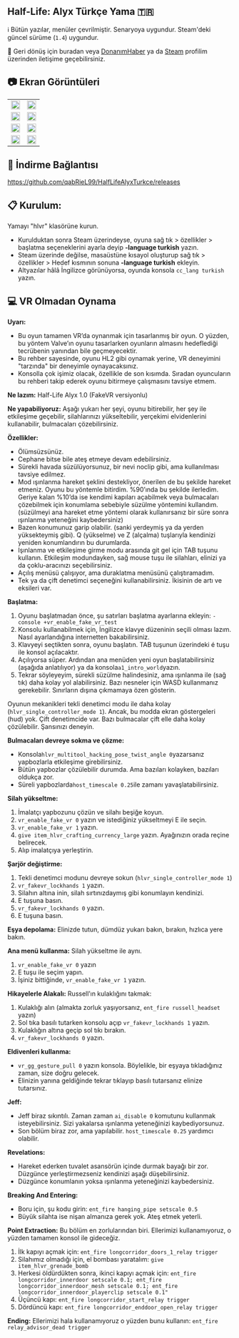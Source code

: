 ## Half-Life: Alyx Türkçe Yama :tr:

:information_source: Bütün yazılar, menüler çevrilmiştir. Senaryoya uygundur. Steam'deki güncel sürüme (`1.4`) uygundur.

:envelope_with_arrow: Geri dönüş için buradan veya [DonanımHaber](https://forum.donanimhaber.com/profil/794792#!/) ya da [Steam](https://steamcommunity.com/id/qabriel99) profilim üzerinden iletişime geçebilirsiniz.

## :camera: Ekran Görüntüleri
<table style="width: 100%; table-layout: fixed;">
  <tr>
    <td style="width: 50%;"><img src="https://mobile.donanimhaber.com/store/bf/22/61/bf226177123ef9c353996408b6f9d4b0.jpeg" width="100%" height="auto" /></td>
    <td style="width: 50%;"><img src="https://mobile.donanimhaber.com/store/ba/cd/e1/bacde1474b044c38ff2ec2384d672224.jpeg" width="100%" height="auto" /></td>
  </tr>
  <tr>
    <td style="width: 50%;"><img src="https://mobile.donanimhaber.com/store/08/1e/85/081e85d567e7e6397ea505b22f22e040.jpeg" width="100%" height="auto" /></td>
    <td style="width: 50%;"><img src="https://mobile.donanimhaber.com/store/1e/dd/d8/1eddd80b974a78c92b363e7db585d2ab.jpeg" width="100%" height="auto" /></td>
  </tr>
  <tr>
    <td style="width: 50%;"><img src="https://mobile.donanimhaber.com/store/8b/61/46/8b614654fe3eda3f04a051d208d49e90.jpeg" width="100%" height="auto" /></td>
    <td style="width: 50%;"><img src="https://mobile.donanimhaber.com/store/03/39/7e/03397eae840f6057e776b67178cc0694.jpeg" width="100%" height="auto" /></td>
  </tr>
  <tr>
    <td style="width: 50%;"><img src="https://mobile.donanimhaber.com/store/93/88/8a/93888aa86f63d27e4c067152714741d9.jpeg" width="100%" height="auto" /></td>
    <td style="width: 50%;"><img src="https://mobile.donanimhaber.com/store/97/13/94/97139461995b466f68f4060ae3b7814b.jpeg" width="100%" height="auto" /></td>
  </tr>
</table>


## :floppy_disk: İndirme Bağlantısı
https://github.com/qabRieL99/HalfLifeAlyxTurkce/releases

## :clipboard: Kurulum:
Yamayı "hlvr" klasörüne kurun.

- Kurulduktan sonra Steam üzerindeyse, oyuna sağ tık > özellikler > başlatma seçeneklerini ayarla deyip **-language turkish** yazın.
- Steam üzerinde değilse, masaüstüne kısayol oluşturup sağ tık > özellikler > Hedef kısmının sonuna **-language turkish** ekleyin.
- Altyazılar hâlâ İngilizce görünüyorsa, oyunda konsola `cc_lang turkish` yazın.


## :computer: VR Olmadan Oynama
**Uyarı:**
- Bu oyun tamamen VR’da oynanmak için tasarlanmış bir oyun. O yüzden, bu yöntem Valve’ın oyunu tasarlarken oyunların almasını hedeflediği tecrübenin yanından bile geçmeyecektir.
- Bu rehber sayesinde, oyunu HL2 gibi oynamak yerine, VR deneyimini "tarzında" bir deneyimle oynayacaksınız.
- Konsolla çok işimiz olacak, özellikle de son kısımda. Sıradan oyuncuların bu rehberi takip ederek oyunu bitirmeye çalışmasını tavsiye etmem.

**Ne lazım:**
Half-Life Alyx 1.0 (FakeVR versiyonlu)

**Ne yapabiliyoruz:**
Aşağı yukarı her şeyi, oyunu bitirebilir, her şey ile etkileşime geçebilir, silahlarınızı yükseltebilir, yerçekimi elvidenlerini kullanabilir, bulmacaları çözebilirsiniz.

**Özellikler:**
- Ölümsüzsünüz.
- Cephane bitse bile ateş etmeye devam edebilirsiniz.
- Sürekli havada süzülüyorsunuz, bir nevi noclip gibi, ama kullanılması tavsiye edilmez.
- Mod ışınlanma hareket şeklini destekliyor, önerilen de bu şekilde hareket etmeniz. Oyunu bu yöntemle bitirdim. %90’ında bu şekilde ilerledim. Geriye kalan %10’da ise kendimi kapıları açabilmek veya bulmacaları çözebilmek için konumlama sebebiyle süzülme yöntemini kullandım. (süzülmeyi ana hareket etme yöntemi olarak kullanırsanız bir süre sonra ışınlanma yeteneğini kaybedersiniz)
- Bazen konumunuz garip olabilir. (sanki yerdeymiş ya da yerden yüksekteymiş gibi). Q (yükselme) ve Z (alçalma) tuşlarıyla kendinizi yeniden konumlandırın bu durumlarda.
- Işınlanma ve etkileşime girme modu arasında git gel için TAB tuşunu kullanın. Etkileşim modundayken, sağ mouse tuşu ile silahları, elinizi ya da çoklu-aracınızı seçebilirsiniz.
- Açılış menüsü çalışıyor, ama duraklatma menüsünü çalıştıramadım.
- Tek ya da çift denetimci seçeneğini kullanabilirsiniz. İkisinin de artı ve eksileri var.

**Başlatma:**
1. Oyunu başlatmadan önce, şu satırları başlatma ayarlarına ekleyin: `-console +vr_enable_fake_vr_test`
2. Konsolu kullanabilmek için, İngilizce klavye düzeninin seçili olması lazım. Nasıl ayarlandığına internetten bakabilirsiniz.
3. Klavyeyi seçtikten sonra, oyunu başlatın. TAB tuşunun üzerindeki é tuşu ile konsol açılacaktır.
4. Açılıyorsa süper. Ardından ana menüden yeni oyun başlatabilirsiniz (aşağıda anlatılıyor) ya da konsola`a1_intro_world`yazın.
5. Tekrar söyleyeyim, sürekli süzülme halindesiniz, ama ışınlanma ile (sağ tık) daha kolay yol alabilirsiniz. Bazı nesneler için WASD kullanmanız gerekebilir. Sınırların dışına çıkmamaya özen gösterin.

Oyunun mekanikleri tekli denetimci modu ile daha kolay (`hlvr_single_controller_mode 1`).
Ancak, bu modda ekran göstergeleri (hud) yok. Çift denetimcide var.
Bazı bulmacalar çift elle daha kolay çözülebilir. Şansınızı deneyin.

**Bulmacaları devreye sokma ve çözme:**
- Konsola`hlvr_multitool_hacking_pose_twist_angle 0`yazarsanız yapbozlarla etkileşime girebilirsiniz.
- Bütün yapbozlar çözülebilir durumda. Ama bazıları kolayken, bazıları oldukça zor.
- Süreli yapbozlarda`host_timescale 0.25`ile zamanı yavaşlatabilirsiniz.

**Silah yükseltme:**
1. İmalatçı yapbozunu çözün ve silahı beşiğe koyun.
2. `vr_enable_fake_vr 0` yazın ve istediğiniz yükseltmeyi E ile seçin.
3. `vr_enable_fake_vr 1` yazın.
4. `give item_hlvr_crafting_currency_large` yazın. Ayağınızın orada reçine belirecek.
5. Alıp imalatçıya yerleştirin.

**Şarjör değiştirme:**
1. Tekli denetimci modunu devreye sokun (`hlvr_single_controller_mode 1`)
2. `vr_fakevr_lockhands 1` yazın.
3. Silahın altına inin, silah sırtınızdaymış gibi konumlayın kendinizi.
4. E tuşuna basın.
5. `vr_fakevr_lockhands 0` yazın.
6. E tuşuna basın.

**Eşya depolama:**
Elinizde tutun, dümdüz yukarı bakın, bırakın, hızlıca yere bakın.

**Ana menü kullanma:**
Silah yükseltme ile aynı.
1. `vr_enable_fake_vr 0`  yazın
2. E tuşu ile seçim yapın.
3. İşiniz bittiğinde, `vr_enable_fake_vr 1` yazın.

**Hikayelerle Alakalı:**
Russell’ın kulaklığını takmak:
1. Kulaklığı alın (almakta zorluk yaşıyorsanız, `ent_fire russell_headset` yazın)
2. Sol tıka basılı tutarken konsolu açıp `vr_fakevr_lockhands 1` yazın.
3. Kulaklığın altına geçip sol tıkı bırakın.
4. `vr_fakevr_lockhands 0` yazın.

**Eldivenleri kullanma:**
- `vr_gg_gesture_pull 0` yazın konsola. Böylelikle, bir eşyaya tıkladığınız zaman, size doğru gelecek.
- Elinizin yanına geldiğinde tekrar tıklayıp basılı tutarsanız elinize tutarsınız.

**Jeff:**
- Jeff biraz sıkıntılı. Zaman zaman `ai_disable 0` komutunu kullanmak isteyebilirsiniz. Sizi yakalarsa ışınlanma yeteneğinizi kaybediyorsunuz.
- Son bölüm biraz zor, ama yapılabilir. `host_timescale 0.25` yardımcı olabilir.

**Revelations:**
- Hareket ederken tuvalet asansörün içinde durmak bayağı bir zor. Düzgünce yerleştirmezseniz kendinizi aşağı düşebilirsiniz.
- Düzgünce konumlanın yoksa ışınlanma yeteneğinizi kaybedersiniz.

**Breaking And Entering:**
- Boru için, şu kodu girin: `ent_fire hanging_pipe setscale 0.5`
- Büyük silahta ise nişan almanıza gerek yok. Ateş etmek yeterli.

**Point Extraction:**
Bu bölüm en zorlularından biri. Ellerimizi kullanamıyoruz, o yüzden tamamen konsol ile gideceğiz.

1. İlk kapıyı açmak için: `ent_fire longcorridor_doors_1_relay trigger`
2. Silahımız olmadığı için, el bombası yaratalım: `give item_hlvr_grenade_bomb`
3. Herkesi öldürdükten sonra, ikinci kapıyı açmak için: `ent_fire longcorridor_innerdoor setscale 0.1; ent_fire longcorridor_innerdoor_mesh setscale 0.1; ent_fire longcorridor_innerdoor_playerclip setscale 0.1"`
4. Üçüncü kapı: `ent_fire longcorridor_start_relay trigger`
5. Dördüncü kapı: `ent_fire longcorridor_enddoor_open_relay trigger`

**Ending:**
Ellerimizi hala kullanamıyoruz o yüzden bunu kullanın: `ent_fire relay_advisor_dead trigger`
